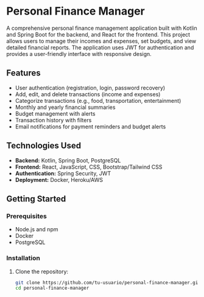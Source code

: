 # Personal Finance Manager

A comprehensive personal finance management application built with Kotlin and Spring Boot for the backend, and React for the frontend. This project allows users to manage their incomes and expenses, set budgets, and view detailed financial reports. The application uses JWT for authentication and provides a user-friendly interface with responsive design.

## Features
- User authentication (registration, login, password recovery)
- Add, edit, and delete transactions (income and expenses)
- Categorize transactions (e.g., food, transportation, entertainment)
- Monthly and yearly financial summaries
- Budget management with alerts
- Transaction history with filters
- Email notifications for payment reminders and budget alerts

## Technologies Used
- **Backend:** Kotlin, Spring Boot, PostgreSQL
- **Frontend:** React, JavaScript, CSS, Bootstrap/Tailwind CSS
- **Authentication:** Spring Security, JWT
- **Deployment:** Docker, Heroku/AWS

## Getting Started

### Prerequisites
- Node.js and npm
- Docker
- PostgreSQL

### Installation
1. Clone the repository:
   ```bash
   git clone https://github.com/tu-usuario/personal-finance-manager.git
   cd personal-finance-manager

